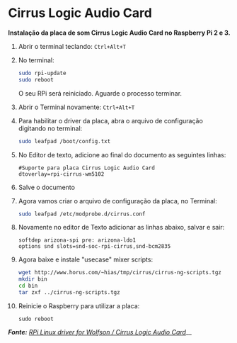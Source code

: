 # Cirrus Logic Audio Card

**Instalação da placa de som Cirrus Logic Audio Card no Raspberry Pi 2 e 3.**

1. Abrir o terminal teclando: `Ctrl+Alt+T`
2. No terminal:

   ```bash
   sudo rpi-update
   sudo reboot
   ```

   O seu RPi será reiniciado. Aguarde o processo terminar.

3. Abrir o Terminal novamente: `Ctrl+Alt+T`
4. Para habilitar o driver da placa, abra o arquivo de configuração digitando no terminal:

   ```bash
   sudo leafpad /boot/config.txt
   ```

5. No Editor de texto, adicione ao final do documento as seguintes linhas:

   ```text
   #Suporte para placa Cirrus Logic Audio Card
   dtoverlay=rpi-cirrus-wm5102
   ```

6. Salve o documento
7. Agora vamos criar o arquivo de configuração da placa, no Terminal:

   ```bash
   sudo leafpad /etc/modprobe.d/cirrus.conf
   ```

8. Novamente no editor de Texto adicionar as linhas abaixo, salvar e sair:

   ```text
   softdep arizona-spi pre: arizona-ldo1
   options snd slots=snd-soc-rpi-cirrus,snd-bcm2835
   ```

9. Agora baixe e instale "usecase" mixer scripts:

   ```bash
   wget http://www.horus.com/~hias/tmp/cirrus/cirrus-ng-scripts.tgz
   mkdir bin
   cd bin
   tar zxf ../cirrus-ng-scripts.tgz
   ```

10. Reinicie o Raspberry para utilizar a placa:

    ```text
    sudo reboot
    ```



_**Fonte:**_ [_RPi Linux driver for Wolfson / Cirrus Logic Audio Card_](http://www.horus.com/~hias/cirrus-driver.html)\_\_


